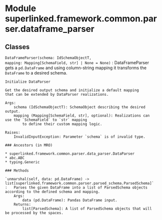 Module superlinked.framework.common.parser.dataframe_parser
===========================================================

Classes
-------

`DataFrameParser(schema: IdSchemaObjectT, mapping: Mapping[SchemaField, str] | None = None)`
:   DataFrameParser gets a `pd.DataFrame` and using column-string mapping
    it transforms the `DataFrame` to a desired schema.
    
    Initialize DataParser
    
    Get the desired output schema and initialize a default mapping
    that can be extended by DataParser realizations.
    
    Args:
        schema (IdSchemaObjectT): SchemaObject describing the desired output.
        mapping (Mapping[SchemaField, str], optional): Realizations can use the `SchemaField` to `str` mapping
            to define their custom mapping logic.
    
    Raises:
        InvalidInputException: Parameter `schema` is of invalid type.

    ### Ancestors (in MRO)

    * superlinked.framework.common.parser.data_parser.DataParser
    * abc.ABC
    * typing.Generic

    ### Methods

    `unmarshal(self, data: pd.DataFrame) ‑> list[superlinked.framework.common.parser.parsed_schema.ParsedSchema]`
    :   Parses the given DataFrame into a list of ParsedSchema objects according to the defined schema and mapping.
        Args:
            data (pd.DataFrame): Pandas DataFrame input.
        Returns:
            list[ParsedSchema]: A list of ParsedSchema objects that will be processed by the spaces.